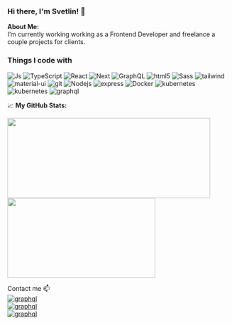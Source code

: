 ### Hi there, I'm Svetlin! 👋
**About Me:**	
I’m currently working working as a Frontend Developer and freelance a couple projects for clients.

<h3>Things I code with</h3>
<p>
  <img alt="Js" src="https://img.shields.io/badge/JavaScript-323330?style=for-the-badge&logo=javascript&logoColor=F7DF1E" />
  <img alt="TypeScript" src="https://img.shields.io/badge/TypeScript-007ACC?style=for-the-badge&logo=typescript&logoColor=white" />
  <img alt="React" src="https://img.shields.io/badge/React-20232A?style=for-the-badge&logo=react&logoColor=61DAFB" />
  <img alt="Next" src="https://img.shields.io/badge/Next-black?style=for-the-badge&logo=next.js&logoColor=white" />
  <img alt="GraphQL" src="https://img.shields.io/badge/GraphQl-E10098?style=for-the-badge&logo=graphql&logoColor=white" />
  <img alt="html5" src="https://img.shields.io/badge/HTML5-E34F26?style=for-the-badge&logo=html5&logoColor=white" />
  <img alt="Sass" src="https://img.shields.io/badge/Sass-CC6699?style=for-the-badge&logo=sass&logoColor=white" />
  <img alt="tailwind" src="https://img.shields.io/badge/Tailwind_CSS-38B2AC?style=for-the-badge&logo=tailwind-css&logoColor=white" />
   <img alt="material-ui" src="https://img.shields.io/badge/Material%20UI-007FFF?style=for-the-badge&logo=mui&logoColor=white" />
  <img alt="git" src="https://img.shields.io/badge/GIT-E44C30?style=for-the-badge&logo=git&logoColor=white" />
  <img alt="Nodejs" src="https://img.shields.io/badge/Node.js-339933?style=for-the-badge&logo=nodedotjs&logoColor=white" />
    <img alt="express" src="https://img.shields.io/badge/Express.js-000000?style=for-the-badge&logo=express&logoColor=white" />
  <img alt="Docker" src="https://img.shields.io/badge/Docker-2CA5E0?style=for-the-badge&logo=docker&logoColor=white" />
<img alt="kubernetes" src="https://img.shields.io/badge/kubernetes-326ce5.svg?&style=for-the-badge&logo=kubernetes&logoColor=white" />
	<img alt="kubernetes" src="https://img.shields.io/badge/Ubuntu-E95420?style=for-the-badge&logo=ubuntu&logoColor=white" />
	<img alt="graphql" src="https://img.shields.io/badge/Wordpress-21759B?style=for-the-badge&logo=wordpress&logoColor=white" />
</p>

 📈 **My GitHub Stats:**
<p>
  <img height="180em" width="457px" src="https://github-readme-stats.vercel.app/api?username=markovsvetlin&hide=issues&show_icons=true&count_private=true"/>
  <img height="180em" width="333px" src="https://github-readme-stats.vercel.app/api/top-langs/?username=markovsvetlin&layout=compact&hide=handlebars"/>
</p>


Contact me 📫  
<a href="markovsve@gmai.com"><img alt="graphql" src="https://img.shields.io/badge/Gmail-D14836?style=for-the-badge&logo=gmail&logoColor=white" /></a>  
<a href="https://www.facebook.com/markovsvetlin"><img alt="graphql" src="https://img.shields.io/badge/Facebook-1877F2?style=for-the-badge&logo=facebook&logoColor=white" /></a>  
<a href="https://www.linkedin.com/in/svetlin-markov/"><img alt="graphql" src="https://img.shields.io/badge/LinkedIn-0077B5?style=for-the-badge&logo=linkedin&logoColor=white" /></a>  

